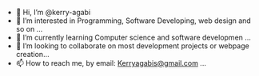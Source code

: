 - 👋 Hi, I’m @kerry-agabi
- 👀 I’m interested in Programming, Software Developing, web design and so on ...
- 🌱 I’m currently learning Computer science and software developmen ...
- 💞️ I’m looking to collaborate on most development projects or webpage creation...
- 📫 How to reach me, by email: Kerryagabis@gmail.com ...

<!---
kerry-agabi/kerry-agabi is a ✨ special ✨ repository because its `README.md` (this file) appears on your GitHub profile.
You can click the Preview link to take a look at your changes.
--->
